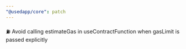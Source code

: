 ```yaml
---
"@usedapp/core": patch
---
```


⛽ Avoid calling estimateGas in useContractFunction when gasLimit is passed explicitly
